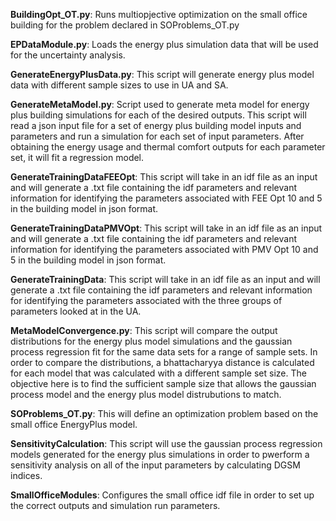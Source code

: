 **BuildingOpt_OT.py**: Runs multiopjective optimization on the small office building for the problem declared in SOProblems_OT.py

**EPDataModule.py**: Loads the energy plus simulation data that will be used for the uncertainty analysis.

**GenerateEnergyPlusData.py**: This script will generate energy plus model data with different sample sizes to use in UA and SA.

**GenerateMetaModel.py**: Script used to generate meta model for energy plus building simulations for each of the desired outputs.
This script will read a json input file for a set of energy plus building model inputs and parameters and run a
simulation for each set of input parameters. After obtaining the energy usage and thermal comfort outputs for each
parameter set, it will fit a regression model.

**GenerateTrainingDataFEEOpt**: This script will take in an idf file as an input and will generate a .txt file containing the idf parameters and
relevant information for identifying the parameters associated with FEE Opt 10 and 5 in the building model in json format.

**GenerateTrainingDataPMVOpt**: This script will take in an idf file as an input and will generate a .txt file containing the idf parameters and
relevant information for identifying the parameters associated with PMV Opt 10 and 5 in the building model in json format.

**GenerateTrainingData**: This script will take in an idf file as an input and will generate a .txt file containing the idf parameters and
relevant information for identifying the parameters associated with the three groups of parameters looked at in the UA.

**MetaModelConvergence.py**: This script will compare the output distributions for the energy plus model simulations and the gaussian process
regression fit for the same data sets for a range of sample sets. In order to compare the distributions, a
bhattacharyya distance is calculated for each model that was calculated with a different sample set size. The
objective here is to find the sufficient sample size that allows the gaussian process model and the energy plus model
distrubutions to match.

**SOProblems_OT.py**: This will define an optimization problem based on the small office EnergyPlus model.

**SensitivityCalculation**: This script will use the gaussian process regression models generated for the energy plus simulations in order to
pwerform a sensitivity analysis on all of the input parameters by calculating DGSM indices.

**SmallOfficeModules**: Configures the small office idf file in order to set up the correct outputs and simulation run parameters.

